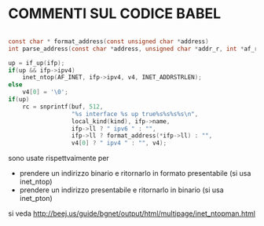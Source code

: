  # COMMENTI SUL CODICE BABEL

 ```c

 const char * format_address(const unsigned char *address)
 int parse_address(const char *address, unsigned char *addr_r, int *af_r)

 ```

 ```c
 up = if_up(ifp);
 if(up && ifp->ipv4)
     inet_ntop(AF_INET, ifp->ipv4, v4, INET_ADDRSTRLEN);
 else
     v4[0] = '\0';
 if(up)
     rc = snprintf(buf, 512,
                   "%s interface %s up true%s%s%s%s\n",
                   local_kind(kind), ifp->name,
                   ifp->ll ? " ipv6 " : "",
                   ifp->ll ? format_address(*ifp->ll) : "",
                   v4[0] ? " ipv4 " : "", v4);
 ```

sono usate rispettvaimente per
- prendere un indirizzo binario e ritornarlo in formato presentabile (si usa inet_ntop)
- prendere un indirizzo presentabile e ritornarlo in binario (si usa inet_pton)

si veda http://beej.us/guide/bgnet/output/html/multipage/inet_ntopman.html

<!--
## scoperte recenti
```c
/* Parse a network prefix, encoded in the somewhat baroque compressed
   representation used by Babel.  Return the number of bytes parsed. */
static int
network_prefix(int ae, int plen, unsigned int omitted,
               const unsigned char *p, const unsigned char *dp,
               unsigned int len, unsigned char *p_r)
```

#### babeld.c:
- tutte le righe iniziali (sono alla 528 ora), sono dedicate al parsing dei parametri, dei file di configurazione, controllo dei paramateri di inizializzazione ecc. Non dvorei doverci mettere le mani.
- Si fa un uso criminale di goto ovunque
- le xroute sono le rotte esportate (da altri protocolli? da border router?)
- si pianifica il "neighbours check" ogni 5 sec, e l'"interface check" ogni 30
- alla linea 558 comincia il codice di "bootstrap", col commento dell'autore
*Make some noise so that others notice us, and send retractions in case we were restarted recently*
fondamentalmente si mandano hello su tutte le interfacce più un po' di messagi "ad cazzum", guardando bene immagino voglia farsi mandare il dump delle rotte dai vicini però boh
- a linea 583 si entra nel main loop (finisce a 788)
	- per ogni interfaccia si impostano i vari timer (hello, update, flush...)
	- poi si fa roba con kernel e socket che spero non mi serva mai capire davvero!
	- a linea 730 controlla se è l'ora di fare il "check neighbours", in caso affermativo ne pianifica uno fra poco
	- analogamente segue il controllo per decidere se fare il check_interface-
	- seguono nell'ordine i controlli dei vari timer:
	expiry_time [che innesca -> expire_routes() e expire_resend()]
	source_expiry_time [-> expire_sources()]
	- quindi per tutte le interfacce si controlla se è ora di mandare: Hello, update, o fare flush
	- altrime timer vegono controllati per fare "resend" (di pending request forse) e "flush_unicast" (??)
	- prima di uscire dal main loop si controlla se è il caso di fare un dump (si fa se debug è attivo o se è richiesto il dumping)
	- in qualche modo si riesce dentro al loop a controllare se è arrivato un segnale di arresto a babel (ad esempio c'è un controllo del tipo if(exiting) che breaka il main loop); per cui adesso spiego il codice fuori/dopo il main loop
- uscendo quindi occorre:
	- flushare tutte le rotte (linea 795)
	- *Make sure that we expire quickly from our neighbours' association 		caches.* -> send_hello_noupdate(ifp, 10);send_wildcard_retraction(ifp);
- poi si smollano tutte le connessioni a kernel, pidfile ecc e saluti! (siamo arrivati a linea 848)
- seguono le funzioni usate localmente come usage() o le label a cui si rimanda con i goto tipo FAIL e FAILPID


#### message.h
- vengono definiti i tipi dei messaggi con una serie di direttive *#define* che associano un codice int al tipo di messaggio
	- ad esempio sono definiti: (ack_req, ack, hello, ihu ecc..)
- vegono definite importantissimi funzioni/procedure
	- *parse_packet*
	- flush vari
	- send*qualsiasiTipoDiMessaggio*
	- di categoria a parte ci sono la *handle_request* *update_my_seqno*
	- interessante la distinzione tra send di request che non vanno inoltrare rispetto a quelle che possono essere inotrate a cui è aggiunto il prefisso **multihop**
	- le send definite qua dentro sono parecchie:
	```c
	void send_ack(struct neighbour *neigh, unsigned short nonce, unsigned short interval){...}

	void send_hello_noupdate(struct interface *ifp, unsigned interval)
	{...}

	void send_hello(struct interface *ifp){...}

	void send_update(struct interface *ifp, int urgent,
	            const unsigned char *prefix, unsigned char plen,
	            const unsigned char *src_prefix, unsigned char src_plen){...}

	void send_update_resend(struct interface *ifp,
	                   const unsigned char *prefix, unsigned char plen,
	                   const unsigned char *src_prefix, unsigned char src_plen){...}

	void send_wildcard_retraction(struct interface *ifp){...}
	```

#### message.c
- linea 325 inizia il vero parsing dei messaggi
- misteriosa funzione **DO_NTOHS** definita in util.h che serve per fare traduzioni in vari formati a quanto pare N to HS (cosa vorranno dire N e HS?)
- potrebbe essere interessante fare un flow chart delle azioni intraprese quando viene ricevuto un certo messaggio. Ad esempio dal codice si nota:
	- (348) MESSAGE_ACK_REQ -> send_ack(neigh, nonce, interval);
	- (360) MESSAGE_HELLO -> 	update_neighbour(neigh, seqno, interval);
		update_neighbour_metric(neigh, changed);
		schedule_neighbours_check(interval * 15, 0);
		ecc;
	- in generale si caspice più o meno per tutti i tipi di messaggi ricevuti quali sono le reazioni
	- dalla linea (1035) si possono vedere come sono implementate le varie send di messaggi, pertanto può essere utile per quando dovrò decidere di inviare i pacchetti per il protocollo centralità
	- 1305 flushupdates gestisce parecchio le rotte, può diventare importante da capire
	- come sarebbe interessante fare il flow chart delle azioni intraprese quando viene ricevuto un messaggio, parimenti potrebbe essere interessante schematizzare le azioni intraprese durante l'invio dei vari tipi di messaggio

#### net.h
- i metodi dichirati sono *babel_socket, babel_recv, babel_send, tcp_server_socket* per cui net è dedicato alla gestione degli stream di rete direi...

#### net.c
- l'implementazione dei metodi nel relativo .h fa uso solo di librerie standard e fondamentalmente gestisce buffer di ricezione/trasmissione e alza flag su interfacce ecc per segnalare eventi da usare in altre parti di codice con logica più alta

#### util.h
- di vagamente importante contiene le seguenti funzioni
	- roughly(val)->per prendere un valore similie aggiungedo un piccolo random
	-	tutte le funzioni di timeval comparison
	- un po' di formatter vari
	- anche i metodi per confrontare due seqno_plus
	- debugf e kdebugf

##### interface.h

- cotiene diverse strutture dati:
	- **buffered_update, interface_conf, interface**
	- merita di essere mostrata interface
```c
struct interface {
    struct interface *next;  
		/*	e' cosi' che si ottiene la "tabella" delle interfacce,
		in forma di linked list
		  */
    struct interface_conf *conf;
    unsigned int ifindex;
    unsigned short flags;
    unsigned short cost;
    int channel;
    struct timeval hello_timeout;
    struct timeval update_timeout;
    struct timeval flush_timeout;
    struct timeval update_flush_timeout;
    char name[IF_NAMESIZE];
    unsigned char *ipv4;
    int numll;
    unsigned char (*ll)[16];
    int buffered;
    int bufsize;
    /* Relative position of the Hello message in the send buffer, or
       (-1) if there is none. */
    int buffered_hello;
    char have_buffered_id;
    char have_buffered_nh;
    char have_buffered_prefix;
    unsigned char buffered_id[8];
    unsigned char buffered_nh[4];
    unsigned char buffered_prefix[16];
    unsigned char *sendbuf;
    struct buffered_update *buffered_updates;
    int num_buffered_updates;
    int update_bufsize;
    time_t bucket_time;
    unsigned int bucket;
    time_t last_update_time;
    time_t last_specific_update_time;
    unsigned short hello_seqno;
    unsigned hello_interval;
    unsigned update_interval;
    /* A higher value means we forget old RTT samples faster. Must be
       between 1 and 256, inclusive. */
    unsigned int rtt_decay;
    /* Parameters for computing the cost associated to RTT. */
    unsigned int rtt_min;
    unsigned int rtt_max;
    unsigned int max_rtt_penalty;
};
```
- ***ifp*** probabilmente sta per ***interface pointer***
- IF_CONF , FOR_ALL_INTERFACES , if_up() sono definite qui eh!

#### kernel.h
- una entry della routing table
```c
struct kernel_route {
    unsigned char prefix[16];
    int plen;
    unsigned char src_prefix[16];
    int src_plen; /* no source prefix <=> src_plen == 0 */
    int metric;
    unsigned int ifindex;
    int proto;
    unsigned char gw[16];
};
```
## kernel è un vaso di pandora, non ne posso più, codice ovunque, codice difficile, AAAAh

##### neighbour.h

```c
struct neighbour {
    struct neighbour *next;
    /* This is -1 when unknown, so don't make it unsigned */
    int hello_seqno;
    unsigned char address[16];
    unsigned short reach;
    unsigned short txcost;
    struct timeval hello_time;
    struct timeval ihu_time;
    unsigned short hello_interval; /* in centiseconds */
    unsigned short ihu_interval;   /* in centiseconds */
    /* Used for RTT estimation. */
    /* Absolute time (modulo 2^32) at which the Hello was sent,
       according to remote clock. */
    unsigned int hello_send_us;
    struct timeval hello_rtt_receive_time;
    unsigned int rtt;
    struct timeval rtt_time;
    struct interface *ifp;
};

extern struct neighbour *neighs;
```

- a linea (74) parte la procedura di creazione di un vicino
```c
struct neighbour *
find_neighbour(const unsigned char *address, struct interface *ifp)
{...}
```
```c
/* Recompute a neighbour's rxcost.  Return true if anything changed.
   This does not call local_notify_neighbour, see update_neighbour_metric. */
int
update_neighbour(struct neighbour *neigh, int hello, int hello_interval)
{
```
- a linea (230) la famosa
```c
unsigned check_neighbours(){
```
che fondamentalmente controlla se i vicini sono ancora raggiungibili, aggiorna la tabella dei vicini invocando `update_neighbour` su tutti loro, se vede che sono ormai irrangiugibili li flusha, aggiorna il txcost con `reset_txcost` e infine invoca `update_neighbour_metric`

### in neighbour.c si fa anche tutta la gestione dei costi, quindi è importante nel caso si voglia customizzare il costo in base alla centralità

#### route.h

```c
struct babel_route {
    struct source *src;
    unsigned short refmetric;
    unsigned short cost;
    unsigned short add_metric;
    unsigned short seqno;
    struct neighbour *neigh;
    unsigned char nexthop[16];
    time_t time;
    unsigned short hold_time;    /* in seconds */
    unsigned short smoothed_metric; /* for route selection */
    time_t smoothed_metric_time;
    short installed;
    unsigned char channels[DIVERSITY_HOPS];
    struct babel_route *next;
};
```
- concerne:
	- find / flush /

```c
int route_feasible(struct babel_route *route);
int route_old(struct babel_route *route);
int route_expired(struct babel_route *route);
int route_interferes(struct babel_route *route, struct interface *ifp);
int update_feasible(struct source *src,
                    unsigned short seqno, unsigned short refmetric);
```

**routing** ->
```c
struct babel_route *find_best_route(const unsigned char *prefix,
                                    unsigned char plen,
                                    const unsigned char *src_prefix,
                                    unsigned char src_plen,
                                    int feasible, struct neighbour *exclude);
struct babel_route *install_best_route(const unsigned char prefix[16],
                                 unsigned char plen);
```
**altre importantissime procedure per getire/mantenere la tabella di routing**
```c
void retract_neighbour_routes(struct neighbour *neigh);
void send_unfeasible_request(struct neighbour *neigh, int force,
                             unsigned short seqno, unsigned short metric,
                             struct source *src);

void send_triggered_update(struct babel_route *route,
                          	struct source *oldsrc, unsigned oldmetric);
void expire_routes(void);
```

## TABELLE COME SLOT
**sta storia degli slot nelle tabelle vale anche per sources ecc quindi meriterà un approfondimento**

#### source.h
- come da aspettarsi si trovano tutti i metodi per la gestione della source table
```c
struct source {
    unsigned char id[8];
    unsigned char prefix[16];
    unsigned char plen;
    unsigned char src_prefix[16];
    unsigned char src_plen;
    unsigned short seqno;
    unsigned short metric;
    unsigned short route_count;
    time_t time;
};
``` -->
